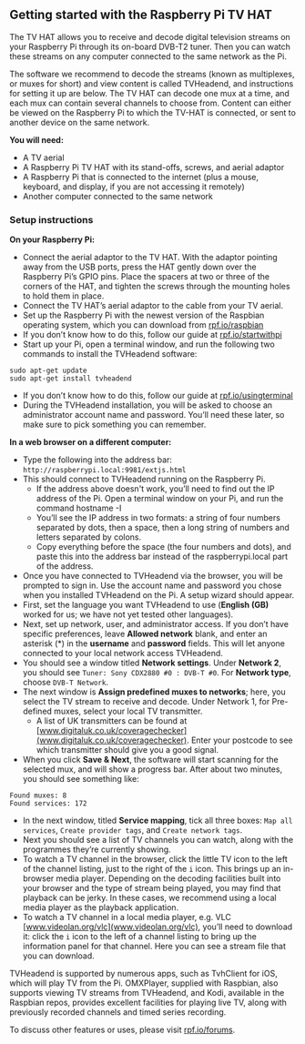 ## Getting started with the Raspberry Pi TV HAT

The TV HAT allows you to receive and decode digital television streams on your Raspberry Pi through its on-board DVB-T2 tuner. Then you can watch these streams on any computer connected to the same network as the Pi.

The software we recommend to decode the streams (known as multiplexes, or muxes for short) and view content is called TVHeadend, and instructions for setting it up are below. The TV HAT can decode one mux at a time, and each mux can contain several channels to choose from. Content can either be viewed on the Raspberry Pi to which the TV-HAT is connected, or sent to another device on the same network.

**You will need:**
* A TV aerial
* A Raspberry Pi TV HAT with its stand-offs, screws, and aerial adaptor
* A Raspberry Pi that is connected to the internet (plus a mouse, keyboard, and display, if
you are not accessing it remotely)
* Another computer connected to the same network

### Setup instructions

**On your Raspberry Pi:**

* Connect the aerial adaptor to the TV HAT. With the adaptor pointing away from the USB ports, press the HAT gently down over the Raspberry Pi’s GPIO pins. Place the spacers at two or three of the corners of the HAT, and tighten the screws through the mounting
holes to hold them in place.
* Connect the TV HAT’s aerial adaptor to the cable from your TV aerial.
* Set up the Raspberry Pi with the newest version of the Raspbian operating system, which you can download from [rpf.io/raspbian](rpf.io/raspbian)
 * If you don’t know how to do this, follow our guide at [rpf.io/startwithpi](rpf.io/startwithpi)
* Start up your Pi, open a terminal window, and run the following two commands to install the TVHeadend software:
```
sudo apt-get update
sudo apt-get install tvheadend
```
  * If you don’t know how to do this, follow our guide at [rpf.io/usingterminal](rpf.io/usingterminal)
* During the TVHeadend installation, you will be asked to choose an administrator account name and password. You’ll need these later, so make sure to pick something you can remember.

**In a web browser on a different computer:**

* Type the following into the address bar: `http://raspberrypi.local:9981/extjs.html`
* This should connect to TVHeadend running on the Raspberry Pi.
  * If the address above doesn't work, you’ll need to find out the IP address of the Pi. Open a terminal window on your Pi, and run the command hostname -I
  * You’ll see the IP address in two formats: a string of four numbers separated by dots, then a space, then a long string of numbers and letters separated by colons.
  * Copy everything before the space (the four numbers and dots), and paste this into the address bar instead of the raspberrypi.local part of the address.
* Once you have connected to TVHeadend via the browser, you will be prompted to sign in. Use the account name and password you chose when you installed TVHeadend on the Pi. A setup wizard should appear.
* First, set the language you want TVHeadend to use (**English (GB)** worked for us; we have
not yet tested other languages).
* Next, set up network, user, and administrator access. If you don’t have specific preferences, leave **Allowed network** blank, and enter an asterisk (*) in the **username** and **password** fields. This will let anyone connected to your local network access TVHeadend.
* You should see a window titled **Network settings**. Under **Network 2**, you should see `Tuner: Sony CDX2880 #0 : DVB-T #0`. For **Network type**, choose `DVB-T Network`.
* The next window is **Assign predefined muxes to networks**; here, you select the TV stream to receive and decode. Under Network 1, for Pre-defined muxes, select your local TV transmitter.
  * A list of UK transmitters can be found at [www.digitaluk.co.uk/coveragechecker](www.digitaluk.co.uk/coveragechecker). Enter your postcode to see which transmitter should give you a good signal.
* When you click **Save & Next**, the software will start scanning for the selected mux, and will show a progress bar. After about two minutes, you should see something like:
```
Found muxes: 8
Found services: 172
```
* In the next window, titled **Service mapping**, tick all three boxes: `Map all services`, `Create provider tags`, and `Create network tags`.
* Next you should see a list of TV channels you can watch, along with the programmes they’re currently showing.
* To watch a TV channel in the browser, click the little TV icon to the left of the channel
listing, just to the right of the `i` icon. This brings up an in-browser media player. Depending on the decoding facilities  built into your browser and the type of stream being played, you may find that playback can be jerky. In these cases, we recommend using a local media player as the playback application.
* To watch a TV channel in a local media player, e.g. VLC [www.videolan.org/vlc](www.videolan.org/vlc), you’ll need to download it: click the `i` icon to the left of a channel listing to bring up the information panel for that channel. Here you can see a stream file that you can download.

TVHeadend is supported by numerous apps, such as TvhClient for iOS, which will play TV from the Pi. OMXPlayer, supplied with Raspbian,  also supports viewing TV streams from TVHeadend, and Kodi, available in the Raspbian repos, provides excellent facilities for playing live TV, along with previously recorded channels and timed series recording.

To discuss other features or uses, please visit [rpf.io/forums](rpf.io/forums).
